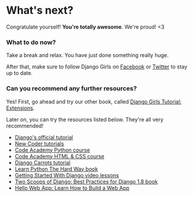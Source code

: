 # What's next?

Congratulate yourself! __You're totally awesome__. We're proud! <3

### What to do now?

Take a break and relax. You have just done something really huge.

After that, make sure to follow Django Girls on [Facebook](http://facebook.com/djangogirls) or [Twitter](https://twitter.com/djangogirls) to stay up to date.

### Can you recommend any further resources?

Yes! First, go ahead and try our other book, called [Django Girls Tutorial: Extensions](https://djangogirls.gitbooks.io/django-girls-tutorial-extensions/content/).

Later on, you can try the resources listed below. They're all very recommended!
- [Django's official tutorial](https://docs.djangoproject.com/en/1.9/intro/tutorial01/)
- [New Coder tutorials](http://newcoder.io/tutorials/)
- [Code Academy Python course](https://www.codecademy.com/en/tracks/python)
- [Code Academy HTML & CSS course](https://www.codecademy.com/tracks/web)
- [Django Carrots tutorial](https://github.com/ggcarrots/django-carrots)
- [Learn Python The Hard Way book](http://learnpythonthehardway.org/book/)
- [Getting Started With Django video lessons](http://gettingstartedwithdjango.com/)
- [Two Scoops of Django: Best Practices for Django 1.8 book](https://twoscoopspress.com/products/two-scoops-of-django-1-8)
- [Hello Web App: Learn How to Build a Web App](https://hellowebapp.com/)
